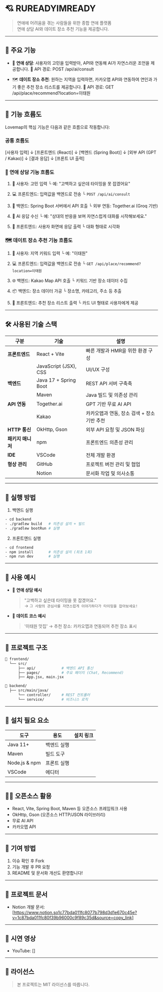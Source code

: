 # 💘 RUREADYIMREADY

> 연애에 어려움을 겪는 사람들을 위한 종합 연애 플랫폼  
> 연애 상담 AI와 데이트 장소 추천 기능을 제공합니다.

---

## 🧩 주요 기능

- 🤖 **연애 상담**: 사용자의 고민을 입력받아, API와 연동해 AI가 자연스러운 조언을 제공합니다. 
 🔗 API 경로: POST /api/ai/consult


- 🗺️ **데이트 장소 추천**: 원하는 지역을 입력하면, 카카오맵 API와 연동하여 연인과 가기 좋은 추천 장소 리스트를 제공합니다. 
 🔗 API 경로: GET /api/place/recommend?location=이태원

---

## 🔄 기능 흐름도

Lovemap의 핵심 기능은 다음과 같은 흐름으로 작동합니다:

### **공통 흐름도**
[사용자 입력]
   ↓
[프론트엔드 (React)] 
   ↓
[백엔드 (Spring Boot)]
   ↓
[외부 API (GPT / Kakao)]
   ↓
[결과 응답]
   ↓
[프론트 UI 출력]

### 🤖 **연애 상담 기능 흐름도**
1. 🧍 사용자: 고민 입력
   └ 예: "고백하고 싶은데 타이밍을 못 잡겠어요"

2. 💻 프론트엔드: 입력값을 백엔드로 전송
   └ `POST /api/ai/consult`

3. 🧠 백엔드: Spring Boot 서버에서  API 호출
   └ 외부 연동: Together.ai (Groq 기반)

4. 🤖 AI 응답 수신
   └ 예: "상대의 반응을 보며 자연스럽게 대화를 시작해보세요."

5. 📱 프론트엔드: 사용자 화면에 응답 출력
   └ 대화 형태로 시각화

### 🗺️ **데이트 장소 추천 기능 흐름도**
1. 🧍 사용자: 지역 키워드 입력
   └ 예: "이태원"

2. 💻 프론트엔드: 입력값을 백엔드로 전송
   └ `GET /api/place/recommend?location=이태원`

3. 🌐 백엔드: Kakao Map API 호출
   └ 키워드 기반 장소 데이터 수집

4. 📦 백엔드: 장소 데이터 가공
   └ 장소명, 카테고리, 주소 등 추출

5. 📱 프론트엔드: 추천 장소 리스트 출력
   └ 카드 UI 형태로 사용자에게 제공

---

## 🛠️ 사용된 기술 스택

| 구분 | 기술 | 설명 |
|------|------|------|
| **프론트엔드** | React + Vite | 빠른 개발과 HMR을 위한 환경 구성 |
|  | JavaScript (JSX), CSS | UI/UX 구성 |
| **백엔드** | Java 17 + Spring Boot | REST API 서버 구축축|
|  | Maven | Java 빌드 및 의존성 관리 |
| **API 연동** | Together.ai | GPT 기반 무료 AI API |
|  | Kakao | 카카오맵과 연동, 장소 검색 + 장소 기반 추천 |
| **HTTP 통신** | OkHttp, Gson | 외부 API 요청 및 JSON 파싱 |
| **패키지 매니저** | npm | 프론트엔드 의존성 관리 |
| **IDE** | VSCode | 전체 개발 환경 |
| **형상 관리** | GitHub | 프로젝트 버전 관리 및 협업 |
|  | Notion | 문서화 작업 및 의사소통 |

---

## 🚀 실행 방법

1. 백엔드 실행
```bash
- cd backend
- ./gradlew build   # 의존성 설치 + 빌드
- ./gradlew bootRun # 실행
```

2. 프론트엔드 실행
```bash
- cd frontend
- npm install       # 의존성 설치 (최초 1회)
- npm run dev       # 실행
```

---

## 🧪 사용 예시

- 💬 **연애 상담 예시**  
  > "고백하고 싶은데 타이밍을 못 잡겠어요."  
  → `그 사람의 관심사를 자연스럽게 이야기하다가 타이밍을 잡아보세요!`

- 📍 **데이트 코스 예시**  
  > '이태원 맛집'
  → 추천 장소: 카카오맵과 연동되어 추천 장소 표시

---

## 📂 프로젝트 구조

```bash
📁 frontend/
  └── src/
      ├── api/            # 백엔드 API 통신
      ├── pages/          # 주요 페이지 (Chat, Recommend)
      ├── App.jsx, main.jsx

📁 backend/
  ├── src/main/java/
      └── controller/     # REST 컨트롤러
      └── service/        # 비즈니스 로직
```

---

## 📌 설치 필요 요소

| 도구 | 용도 | 설치 링크 |
|------|------|-----------|
| Java 11+ | 백엔드 실행 |
| Maven | 빌드 도구 |
| Node.js & npm | 프론트 실행 |
| VSCode | 에디터 | 

---

## 🧑‍💻 오픈소스 활용

- React, Vite, Spring Boot, Maven 등 오픈소스 프레임워크 사용
- OkHttp, Gson (오픈소스 HTTP/JSON 라이브러리)
- 무료 AI API
- 카카오맵 API

---

## 🤝 기여 방법

1. 이슈 확인 후 Fork
2. 기능 개발 후 PR 요청
3. README 및 문서화 개선도 환영합니다!

---

## 📘 프로젝트 문서

- Notion 개발 문서: [https://www.notion.so1c77bda011fc8077b798d3d1e670c45e?v=1c87bda011fc80f39b96000c9f89c35d&source=copy_link]

---

## 🎥 시연 영상

- YouTube: []

---

## 📄 라이선스

> 본 프로젝트는 MIT 라이선스를 따릅니다.
